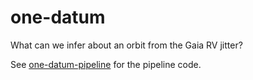 # one-datum

What can we infer about an orbit from the Gaia RV jitter?

See [one-datum-pipeline](https://github.com/dfm/one-datum-pipeline) for the pipeline code.
